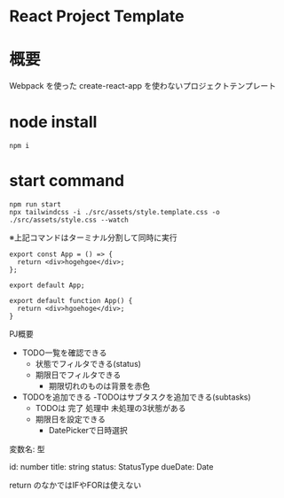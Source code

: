 # React Project Template

# 概要

Webpack を使った create-react-app を使わないプロジェクトテンプレート

# node install

```shell
npm i
```
# start command

```shell
npm run start
npx tailwindcss -i ./src/assets/style.template.css -o ./src/assets/style.css --watch
```

※上記コマンドはターミナル分割して同時に実行


```tsx
export const App = () => {
  return <div>hogehgoe</div>;
};

export default App;
```

```tsx
export default function App() {
  return <div>hgoehoge</div>;
}
```


PJ概要
- TODO一覧を確認できる
  - 状態でフィルタできる(status)
  - 期限日でフィルタできる
    - 期限切れのものは背景を赤色
- TODOを追加できる
  -TODOはサブタスクを追加できる(subtasks)
  - TODOは 完了 処理中 未処理の3状態がある
  - 期限日を設定できる
    - DatePickerで日時選択


変数名: 型

id: number
title: string
status: StatusType
dueDate: Date

return のなかではIFやFORは使えない